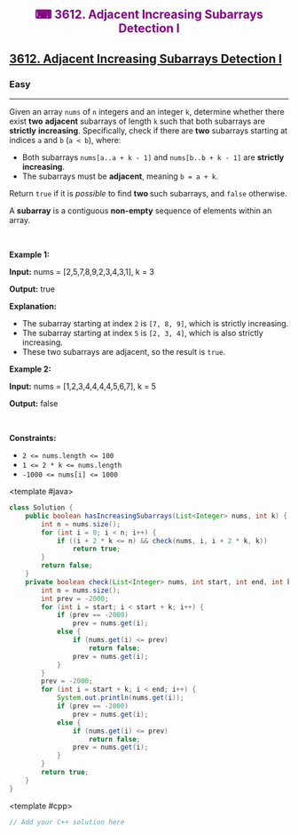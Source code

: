 <div align = "center">
<h style = "margin-bottom: 0px; margin-top: 0px; color : purple;" align = "center" class = "header">

## ⌨ 3612. Adjacent Increasing Subarrays Detection I

</h>
</div>

<h2><a href="https://leetcode.com/problems/adjacent-increasing-subarrays-detection-i" target = "_blank">3612. Adjacent Increasing Subarrays Detection I</a></h2><h3>Easy</h3><hr><p>Given an array <code>nums</code> of <code>n</code> integers and an integer <code>k</code>, determine whether there exist <strong>two</strong> <strong>adjacent</strong> subarrays of length <code>k</code> such that both subarrays are <strong>strictly</strong> <strong>increasing</strong>. Specifically, check if there are <strong>two</strong> subarrays starting at indices <code>a</code> and <code>b</code> (<code>a &lt; b</code>), where:</p>

<ul>
	<li>Both subarrays <code>nums[a..a + k - 1]</code> and <code>nums[b..b + k - 1]</code> are <strong>strictly increasing</strong>.</li>
	<li>The subarrays must be <strong>adjacent</strong>, meaning <code>b = a + k</code>.</li>
</ul>

<p>Return <code>true</code> if it is <em>possible</em> to find <strong>two </strong>such subarrays, and <code>false</code> otherwise.</p>

<p>A <strong>subarray</strong> is a contiguous <b>non-empty</b> sequence of elements within an array.</p>

<p>&nbsp;</p>
<p><strong class="example">Example 1:</strong></p>

<div class="example-block">
<p><strong>Input:</strong> <span class="example-io">nums = [2,5,7,8,9,2,3,4,3,1], k = 3</span></p>

<p><strong>Output:</strong> <span class="example-io">true</span></p>

<p><strong>Explanation:</strong></p>

<ul>
	<li>The subarray starting at index <code>2</code> is <code>[7, 8, 9]</code>, which is strictly increasing.</li>
	<li>The subarray starting at index <code>5</code> is <code>[2, 3, 4]</code>, which is also strictly increasing.</li>
	<li>These two subarrays are adjacent, so the result is <code>true</code>.</li>
</ul>
</div>

<p><strong class="example">Example 2:</strong></p>

<div class="example-block">
<p><strong>Input:</strong> <span class="example-io">nums = [1,2,3,4,4,4,4,5,6,7], k = 5</span></p>

<p><strong>Output:</strong> <span class="example-io">false</span></p>
</div>

<p>&nbsp;</p>
<p><strong>Constraints:</strong></p>

<ul>
	<li><code>2 &lt;= nums.length &lt;= 100</code></li>
	<li><code>1 &lt;= 2 * k &lt;= nums.length</code></li>
	<li><code>-1000 &lt;= nums[i] &lt;= 1000</code></li>
</ul>

<CodeTabs :languages="[ { name: 'C++', slot: 'cpp' }, { name: 'Java', slot: 'java' } ]">

<template #java>

```java
class Solution {
    public boolean hasIncreasingSubarrays(List<Integer> nums, int k) {
        int n = nums.size();
        for (int i = 0; i < n; i++) {
            if ((i + 2 * k <= n) && check(nums, i, i + 2 * k, k))
                return true;
        }
        return false;
    }
    private boolean check(List<Integer> nums, int start, int end, int k) {
        int n = nums.size();
        int prev = -2000;
        for (int i = start; i < start + k; i++) {
            if (prev == -2000)
                prev = nums.get(i);
            else {
                if (nums.get(i) <= prev)
                    return false;
                prev = nums.get(i);
            }
        }
        prev = -2000;
        for (int i = start + k; i < end; i++) {
            System.out.println(nums.get(i));
            if (prev == -2000)
                prev = nums.get(i);
            else {
                if (nums.get(i) <= prev)
                    return false;
                prev = nums.get(i);
            }
        }
        return true;
    }
}
```

</template>

<template #cpp>

```cpp
// Add your C++ solution here
```

</template>

</CodeTabs>
